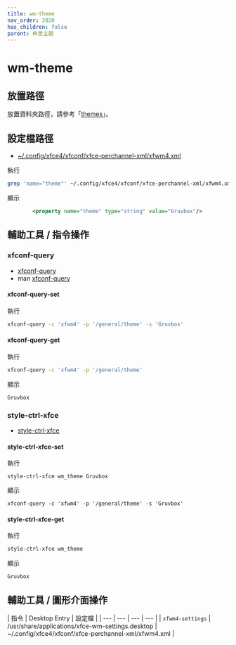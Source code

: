 ```yaml
---
title: wm-theme
nav_order: 2020
has_children: false
parent: 佈景主題
---
```



# wm-theme


## 放置路徑

放置資料夾路徑，請參考「[themes](https://samwhelp.github.io/note-about-ubuntu/read/theme.html#themes)」。


## 設定檔路徑

* [~/.config/xfce4/xfconf/xfce-perchannel-xml/xfwm4.xml](https://github.com/samwhelp/note-about-ubuntu/blob/gh-pages/_demo/adjustment/de/xfce/config/xfce4/xfconf/xfce-perchannel-xml/xfwm4.xml#L59)

執行

``` sh
grep 'name="theme"' ~/.config/xfce4/xfconf/xfce-perchannel-xml/xfwm4.xml
```

顯示

``` xml
		<property name="theme" type="string" value="Gruvbox"/>
```

## 輔助工具 / 指令操作


### xfconf-query

* [xfconf-query](https://docs.xfce.org/xfce/xfconf/xfconf-query)
* man [xfconf-query](http://manpages.ubuntu.com/manpages/jammy/en/man1/xfconf-query.1.html)

#### xfconf-query-set

執行

``` sh
xfconf-query -c 'xfwm4' -p '/general/theme' -s 'Gruvbox'
```

#### xfconf-query-get

執行

``` sh
xfconf-query -c 'xfwm4' -p '/general/theme'
```

顯示

```
Gruvbox
```


### style-ctrl-xfce

* [style-ctrl-xfce](https://samwhelp.github.io/note-about-manjaro/read/project/style-xfce/style-ctrl-xfce.html)


#### style-ctrl-xfce-set

執行

```
style-ctrl-xfce wm_theme Gruvbox
```

顯示

```
xfconf-query -c 'xfwm4' -p '/general/theme' -s 'Gruvbox'
```


#### style-ctrl-xfce-get

執行

``` sh
style-ctrl-xfce wm_theme
```

顯示

```
Gruvbox
```


## 輔助工具 / 圖形介面操作

| 指令 | Desktop Entry | 設定檔 |
| --- | --- | --- | --- |
| `xfwm4-settings` | /usr/share/applications/xfce-wm-settings.desktop | ~/.config/xfce4/xfconf/xfce-perchannel-xml/xfwm4.xml |

